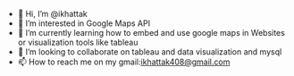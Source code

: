 - 👋 Hi, I’m @ikhattak
- 👀 I’m interested in Google Maps API
- 🌱 I’m currently learning how to embed and use google maps in Websites or visualization tools like tableau
- 💞️ I’m looking to collaborate on tableau and data visualization and mysql
- 📫 How to reach me on my gmail:ikhattak408@gmail.com

<!---
ikhattak/ikhattak is a ✨ special ✨ repository because its `README.md` (this file) appears on your GitHub profile.
You can click the Preview link to take a look at your changes.
--->
